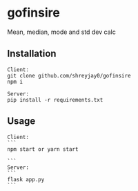 # gofinsire

Mean, median, mode and std dev calc

## Installation

    Client:
    git clone github.com/shreyjay0/gofinsire
    npm i

    Server:
    pip install -r requirements.txt

## Usage

    Client:
    ```
    npm start or yarn start

    ```
    Server:
    ```
    flask app.py
    ```
